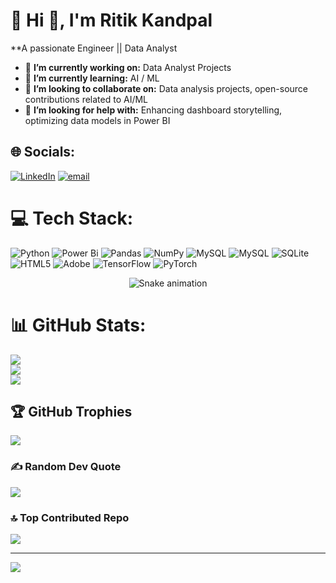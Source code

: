 # 💫 Hi 👋, I'm Ritik Kandpal
**A passionate Engineer || Data Analyst

- 🔭 **I’m currently working on:** Data Analyst Projects 
- 🌱 **I’m currently learning:** AI / ML 
- 👯 **I’m looking to collaborate on:** Data analysis projects, open-source contributions related to AI/ML 
- 🤔 **I’m looking for help with:** Enhancing dashboard storytelling, optimizing data models in Power BI

## 🌐 Socials:
[![LinkedIn](https://img.shields.io/badge/LinkedIn-%230077B5.svg?logo=linkedin&logoColor=white)](https://linkedin.com/in/www.linkedin.com/in/ritik-kandpal-7a5094211) [![email](https://img.shields.io/badge/Email-D14836?logo=gmail&logoColor=white)](mailto:ritikkandpal122915@gmail.com) 

# 💻 Tech Stack:
![Python](https://img.shields.io/badge/python-3670A0?style=for-the-badge&logo=python&logoColor=ffdd54) ![Power Bi](https://img.shields.io/badge/power_bi-F2C811?style=for-the-badge&logo=powerbi&logoColor=black) ![Pandas](https://img.shields.io/badge/pandas-%23150458.svg?style=for-the-badge&logo=pandas&logoColor=white) ![NumPy](https://img.shields.io/badge/numpy-%23013243.svg?style=for-the-badge&logo=numpy&logoColor=white) ![MySQL](https://img.shields.io/badge/mysql-4479A1.svg?style=for-the-badge&logo=mysql&logoColor=white) ![MySQL](https://img.shields.io/badge/mysql-4479A1.svg?style=for-the-badge&logo=mysql&logoColor=white) ![SQLite](https://img.shields.io/badge/sqlite-%2307405e.svg?style=for-the-badge&logo=sqlite&logoColor=white) ![HTML5](https://img.shields.io/badge/html5-%23E34F26.svg?style=for-the-badge&logo=html5&logoColor=white) ![Adobe](https://img.shields.io/badge/adobe-%23FF0000.svg?style=for-the-badge&logo=adobe&logoColor=white) ![TensorFlow](https://img.shields.io/badge/TensorFlow-%23FF6F00.svg?style=for-the-badge&logo=TensorFlow&logoColor=white) ![PyTorch](https://img.shields.io/badge/PyTorch-%23EE4C2C.svg?style=for-the-badge&logo=PyTorch&logoColor=white)

<div align="center">
  <img src="https://profile-readme-generator.com/assets/snake.svg" alt="Snake animation" />
</div>



# 📊 GitHub Stats:
![](https://github-readme-stats.vercel.app/api?username=Ritik-kandpal-911&theme=dark&hide_border=false&include_all_commits=true&count_private=false)<br/>
![](https://nirzak-streak-stats.vercel.app/?user=Ritik-kandpal-911&theme=dark&hide_border=false)<br/>
![](https://github-readme-stats.vercel.app/api/top-langs/?username=Ritik-kandpal-911&theme=dark&hide_border=false&include_all_commits=true&count_private=false&layout=compact)

## 🏆 GitHub Trophies
![](https://github-profile-trophy.vercel.app/?username=Ritik-kandpal-911&theme=radical&no-frame=false&no-bg=false&margin-w=4)

### ✍️ Random Dev Quote
![](https://quotes-github-readme.vercel.app/api?type=horizontal&theme=tokyonight)

### 🔝 Top Contributed Repo
![](https://github-contributor-stats.vercel.app/api?username=Ritik-kandpal-911&limit=5&theme=dark&combine_all_yearly_contributions=true)

---
[![](https://visitcount.itsvg.in/api?id=Ritik-kandpal-911&icon=0&color=0)](https://visitcount.itsvg.in)

